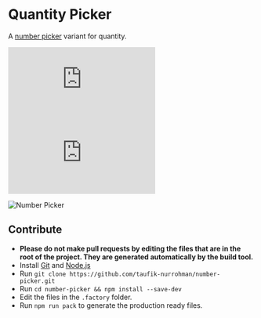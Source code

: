 Quantity Picker
===============

A [number picker](https://github.com/taufik-nurrohman/number-picker) variant for quantity.

![index.js](https://img.shields.io/github/size/taufik-nurrohman/quantity-picker/index.js?branch=main&color=%23f1e05a&label=index.js&labelColor=%231f2328&style=flat-square)
![index.min.js](https://img.shields.io/github/size/taufik-nurrohman/quantity-picker/index.min.js?branch=main&color=%23f1e05a&label=index.min.js&labelColor=%231f2328&style=flat-square)

<picture>
  <source media="(prefers-color-scheme: dark)" srcset="https://github.com/user-attachments/assets/1dec3cb5-a717-4db7-83f1-83ecf2f620bd">
  <source media="(prefers-color-scheme: light)" srcset="https://github.com/user-attachments/assets/311c9dbf-90ab-47e2-ad45-d5af7e3fe080">
  <img alt="Number Picker" src="https://github.com/user-attachments/assets/311c9dbf-90ab-47e2-ad45-d5af7e3fe080">
</picture>

Contribute
----------

 - **Please do not make pull requests by editing the files that are in the root of the project. They are generated
   automatically by the build tool.**
 - Install [Git](https://en.wikipedia.org/wiki/Git) and [Node.js](https://en.wikipedia.org/wiki/Node.js)
 - Run `git clone https://github.com/taufik-nurrohman/number-picker.git`
 - Run `cd number-picker && npm install --save-dev`
 - Edit the files in the `.factory` folder.
 - Run `npm run pack` to generate the production ready files.